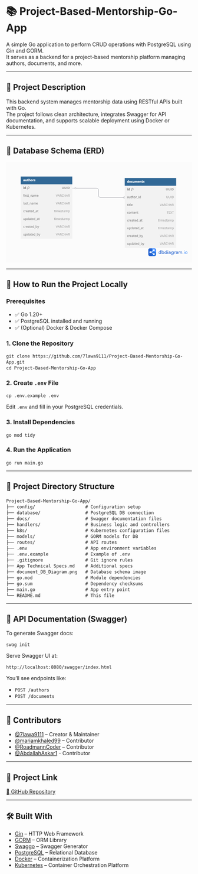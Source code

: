 # 📚 Project-Based-Mentorship-Go-App

A simple Go application to perform CRUD operations with PostgreSQL using Gin and GORM.  
It serves as a backend for a project-based mentorship platform managing authors, documents, and more.

---

## 📖 Project Description

This backend system manages mentorship data using RESTful APIs built with Go.  
The project follows clean architecture, integrates Swagger for API documentation, and supports scalable deployment using Docker or Kubernetes.

---

## 💃 Database Schema (ERD)

![Database Diagram](document_DB_Diagram.png)

---

## 🚀 How to Run the Project Locally

### Prerequisites

- ✅ Go 1.20+
- ✅ PostgreSQL installed and running
- ✅ (Optional) Docker & Docker Compose

### 1. Clone the Repository

```shell
git clone https://github.com/7lawa9111/Project-Based-Mentorship-Go-App.git
cd Project-Based-Mentorship-Go-App
```

### 2. Create `.env` File

```shell
cp .env.example .env
```

Edit `.env` and fill in your PostgreSQL credentials.

### 3. Install Dependencies

```shell
go mod tidy
```

### 4. Run the Application

```shell
go run main.go
```

---

## 📂 Project Directory Structure

```text
Project-Based-Mentorship-Go-App/
├── config/                   # Configuration setup
├── database/                 # PostgreSQL DB connection
├── docs/                     # Swagger documentation files
├── handlers/                 # Business logic and controllers
├── k8s/                      # Kubernetes configuration files
├── models/                   # GORM models for DB
├── routes/                   # API routes
├── .env                      # App environment variables
├── .env.example              # Example of .env
├── .gitignore                # Git ignore rules
├── App Technical Specs.md    # Additional specs
├── document_DB_Diagram.png   # Database schema image
├── go.mod                    # Module dependencies
├── go.sum                    # Dependency checksums
├── main.go                   # App entry point
└── README.md                 # This file
```

---

## 📘️ API Documentation (Swagger)

To generate Swagger docs:

```shell
swag init
```

Serve Swagger UI at:

```
http://localhost:8080/swagger/index.html
```

You’ll see endpoints like:

- `POST /authors`
- `POST /documents`

---

## 👥 Contributors

- [@7lawa9111](https://github.com/7lawa9111) – Creator & Maintainer
- [@mariamkhaled99](https://github.com/mariamkhaled99) – Contributor
- [@RoadmannCoder](https://github.com/RoadmannCoder) – Contributor
- [@AbdallahAskar1](https://github.com/AbdallahAskar1) - Contributor


---

## 🔗 Project Link

[🔗 GitHub Repository](https://github.com/7lawa9111/Project-Based-Mentorship-Go-App)

---

## 🛠️ Built With

- [Gin](https://github.com/gin-gonic/gin) – HTTP Web Framework
- [GORM](https://gorm.io/) – ORM Library
- [Swaggo](https://github.com/swaggo/swag) – Swagger Generator
- [PostgreSQL](https://www.postgresql.org/) – Relational Database
- [Docker](https://www.docker.com/) – Containerization Platform
- [Kubernetes](https://kubernetes.io/) – Container Orchestration Platform
